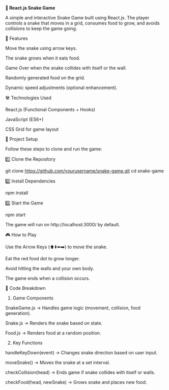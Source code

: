 **🐍 React.js Snake Game**

A simple and interactive Snake Game built using React.js. The player controls a snake that moves in a grid, consumes food to grow, and avoids collisions to keep the game going.

🚀 Features

Move the snake using arrow keys.

The snake grows when it eats food.

Game Over when the snake collides with itself or the wall.

Randomly generated food on the grid.

Dynamic speed adjustments (optional enhancement).

🛠️ Technologies Used

React.js (Functional Components + Hooks)

JavaScript (ES6+)

CSS Grid for game layout

📂 Project Setup

Follow these steps to clone and run the game:

1️⃣ Clone the Repository

 git clone https://github.com/yourusername/snake-game.git
 cd snake-game

2️⃣ Install Dependencies

 npm install

3️⃣ Start the Game

 npm start

The game will run on http://localhost:3000/ by default.

🎮 How to Play

Use the Arrow Keys (⬆️⬇️⬅️➡️) to move the snake.

Eat the red food dot to grow longer.

Avoid hitting the walls and your own body.

The game ends when a collision occurs.

📜 Code Breakdown

1. Game Components

SnakeGame.js → Handles game logic (movement, collision, food generation).

Snake.js → Renders the snake based on state.

Food.js → Renders food at a random position.

2. Key Functions

handleKeyDown(event) → Changes snake direction based on user input.

moveSnake() → Moves the snake at a set interval.

checkCollision(head) → Ends game if snake collides with itself or walls.

checkFood(head, newSnake) → Grows snake and places new food.



